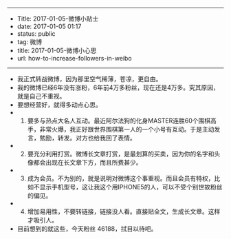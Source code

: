 - --
- Title: 2017-01-05-微博小贴士
- date: 2017-01-05 01:17
- status: public
- tag: 微博
- title: 2017-01-05-微博小心思
- url: how-to-increase-followers-in-weibo
- --
- 我正式转战微博，因为那里空气稀薄，苍凉，更自由。
- 我的微博已经6年没有涨粉，6年前4万多粉丝，现在还是4万多。究其原因，就是自己不重视。
- 要想经营好，就得多动点心思。
- 1. 要多与热点大名人互动。最近阿尔法狗的化身MASTER连胜60个围棋高手，非常火爆，我正好跟世界围棋第一人的一个小号有互动。于是主动发言，勉励，转发。对方也给我回了表情。
- 2. 要充分利用打赏。微博长文章打赏，是最划算的买卖，因为你的名字和头像都会出现在长文章下方，而且所费甚少。
- 3. 成为会员。不为别的，就是说明对微博这个事重视。而且会员有特权，比如不显示手机型号，这让我这个用IPHONE5的人，可以不受个别世故粉丝的偏见。
- 4. 增加易用性，不要转链接，链接没人看。直接贴全文，生成长文章。这样才吸引人。
- 目前想到的就这些，今天粉丝 46188，拭目以待吧。
